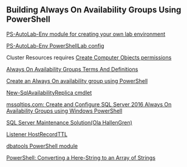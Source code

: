 Building Always On Availability Groups Using PowerShell
-------------------------------------------------------

[PS-AutoLab-Env module for creating your own lab environment](https://github.com/pluralsight/PS-AutoLab-Env)

[PS-AutoLab-Env PowerShellLab config](https://github.com/pluralsight/PS-AutoLab-Env/blob/master/Configurations/PowerShellLab/Instructions.md)

Cluster Resources requires [Create Computer Objects permissions](https://robertsmit.wordpress.com/2012/06/26/cluster-network-name-resource-failed-to-create-its-associated-computer-object-in-domain/)

[Always On Availability Groups Terms And Definitions](https://docs.microsoft.com/en-us/sql/database-engine/availability-groups/windows/always-on-availability-groups-sql-server?view=sql-server-ver15#TermsAndDefinitions)

[Create an Always On availability group using PowerShell](https://docs.microsoft.com/en-us/sql/database-engine/availability-groups/windows/create-an-availability-group-sql-server-powershell?view=sql-server-ver15)

[New-SqlAvailabilityReplica cmdlet](https://docs.microsoft.com/en-us/powershell/module/sqlserver/new-sqlavailabilityreplica?view=sqlserver-ps)

[mssqltips.com: Create and Configure SQL Server 2016 Always On Availability Groups using Windows PowerShell](https://www.mssqltips.com/sqlservertip/5012/create-and-configure-sql-server-2016-always-on-availability-groups-using-windows-powershell/)

[SQL Server Maintenance Solution(Ola HallenGren)](https://ola.hallengren.com/)

[Listener HostRecordTTL](https://docs.microsoft.com/en-us/sql/database-engine/availability-groups/windows/create-or-configure-an-availability-group-listener-sql-server?view=sql-server-2017#HostRecordTTL)

[dbatools PowerShell module](https://dbatools.io)

[PowerShell: Converting a Here-String to an Array of Strings](https://gallery.technet.microsoft.com/scriptcenter/Tip-of-the-Week-Converting-221aab3f)
